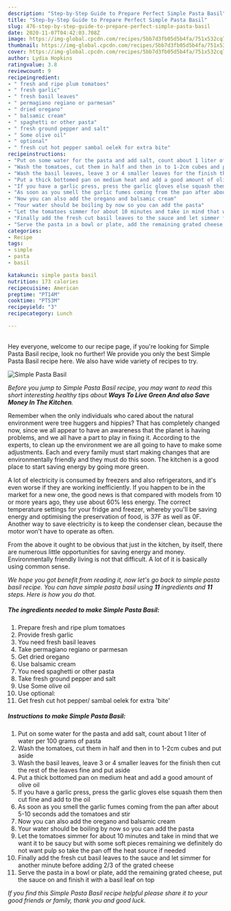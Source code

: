 ```yaml
---
description: "Step-by-Step Guide to Prepare Perfect Simple Pasta Basil"
title: "Step-by-Step Guide to Prepare Perfect Simple Pasta Basil"
slug: 476-step-by-step-guide-to-prepare-perfect-simple-pasta-basil
date: 2020-11-07T04:42:03.708Z
image: https://img-global.cpcdn.com/recipes/5bb7d3fb05d5b4fa/751x532cq70/simple-pasta-basil-recipe-main-photo.jpg
thumbnail: https://img-global.cpcdn.com/recipes/5bb7d3fb05d5b4fa/751x532cq70/simple-pasta-basil-recipe-main-photo.jpg
cover: https://img-global.cpcdn.com/recipes/5bb7d3fb05d5b4fa/751x532cq70/simple-pasta-basil-recipe-main-photo.jpg
author: Lydia Hopkins
ratingvalue: 3.8
reviewcount: 9
recipeingredient:
- " fresh and ripe plum tomatoes"
- " fresh garlic"
- " fresh basil leaves"
- " permagiano regiano or parmesan"
- " dried oregano"
- " balsamic cream"
- " spaghetti or other pasta"
- " fresh ground pepper and salt"
- " Some olive oil"
- " optional"
- " fresh cut hot pepper sambal oelek for extra bite"
recipeinstructions:
- "Put on some water for the pasta and add salt, count about 1 liter of water per 100 grams of pasta"
- "Wash the tomatoes, cut them in half and then in to 1-2cm cubes and put aside"
- "Wash the basil leaves, leave 3 or 4 smaller leaves for the finish then cut the rest of the leaves fine and put aside"
- "Put a thick bottomed pan on medium heat and add a good amount of olive oil"
- "If you have a garlic press, press the garlic gloves else squash them then cut fine and add to the oil"
- "As soon as you smell the garlic fumes coming from the pan after about 5-10 seconds add the tomatoes and stir"
- "Now you can also add the oregano and balsamic cream"
- "Your water should be boiling by now so you can add the pasta"
- "Let the tomatoes simmer for about 10 minutes and take in mind that we want it to be saucy but with some soft pieces remaining we definitely do not want pulp so take the pan off the heat source if needed"
- "Finally add the fresh cut basil leaves to the sauce and let simmer for another minute before adding 2/3 of the grated cheese"
- "Serve the pasta in a bowl or plate, add the remaining grated cheese, put the sauce on and finish it with a basil leaf on top"
categories:
- Recipe
tags:
- simple
- pasta
- basil

katakunci: simple pasta basil 
nutrition: 173 calories
recipecuisine: American
preptime: "PT14M"
cooktime: "PT53M"
recipeyield: "3"
recipecategory: Lunch

---
```

<br>
Hey everyone, welcome to our recipe page, if you're looking for Simple Pasta Basil recipe, look no further! We provide you only the best Simple Pasta Basil recipe here. We also have wide variety of recipes to try.
<br>


![Simple Pasta Basil](https://img-global.cpcdn.com/recipes/5bb7d3fb05d5b4fa/751x532cq70/simple-pasta-basil-recipe-main-photo.jpg)

<i>Before you jump to Simple Pasta Basil recipe, you may want to read this short interesting healthy tips about 
<strong>Ways To Live Green And also Save Money In The Kitchen</strong>.</i>
</br>

Remember when the only individuals who cared about the natural environment were tree huggers and hippies? That has completely changed now, since we all appear to have an awareness that the planet is having problems, and we all have a part to play in fixing it. According to the experts, to clean up the environment we are all going to have to make some adjustments. Each and every family must start making changes that are environmentally friendly and they must do this soon. The kitchen is a good place to start saving energy by going more green.

A lot of electricity is consumed by freezers and also refrigerators, and it's even worse if they are working inefficiently. If you happen to be in the market for a new one, the good news is that compared with models from 10 or more years ago, they use about 60% less energy. The correct temperature settings for your fridge and freezer, whereby you'll be saving energy and optimising the preservation of food, is 37F as well as 0F. Another way to save electricity is to keep the condenser clean, because the motor won't have to operate as often.

From the above it ought to be obvious that just in the kitchen, by itself, there are numerous little opportunities for saving energy and money. Environmentally friendly living is not that difficult. A lot of it is basically using common sense.


<i>We hope you got benefit from reading it, now let's go back to simple pasta basil recipe. You can have simple pasta basil using <strong>11</strong> ingredients and <strong>11</strong> steps. Here is how you do that.
</i>

##### The ingredients needed to make Simple Pasta Basil:

1. Prepare  fresh and ripe plum tomatoes
1. Provide  fresh garlic
1. You need  fresh basil leaves
1. Take  permagiano regiano or parmesan
1. Get  dried oregano
1. Use  balsamic cream
1. You need  spaghetti or other pasta
1. Take  fresh ground pepper and salt
1. Use  Some olive oil
1. Use  optional:
1. Get  fresh cut hot pepper/ sambal oelek for extra &#39;bite&#39;


##### Instructions to make Simple Pasta Basil:

1. Put on some water for the pasta and add salt, count about 1 liter of water per 100 grams of pasta
1. Wash the tomatoes, cut them in half and then in to 1-2cm cubes and put aside
1. Wash the basil leaves, leave 3 or 4 smaller leaves for the finish then cut the rest of the leaves fine and put aside
1. Put a thick bottomed pan on medium heat and add a good amount of olive oil
1. If you have a garlic press, press the garlic gloves else squash them then cut fine and add to the oil
1. As soon as you smell the garlic fumes coming from the pan after about 5-10 seconds add the tomatoes and stir
1. Now you can also add the oregano and balsamic cream
1. Your water should be boiling by now so you can add the pasta
1. Let the tomatoes simmer for about 10 minutes and take in mind that we want it to be saucy but with some soft pieces remaining we definitely do not want pulp so take the pan off the heat source if needed
1. Finally add the fresh cut basil leaves to the sauce and let simmer for another minute before adding 2/3 of the grated cheese
1. Serve the pasta in a bowl or plate, add the remaining grated cheese, put the sauce on and finish it with a basil leaf on top


<i>If you find this Simple Pasta Basil recipe helpful please share it to your good friends or family, thank you and good luck.</i>
